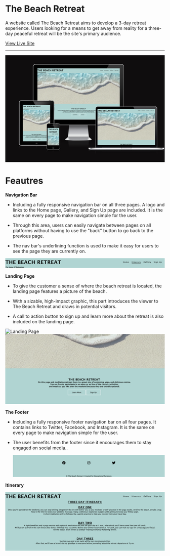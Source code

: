 # The Beach Retreat

A website called The Beach Retreat aims to develop a 3-day retreat experience. Users looking for a means to get away from reality for a three-day peaceful retreat will be the site's primary audience.

[View Live Site](https://chloekeenan.github.io/project-1/)

  
 ****** 
 ![Responsive Mockup](assets/images/responsive.png)

  
# Feautres

**Navigation Bar** 

- Including a fully responsive navigation bar on all three pages. A logo and links to the Home page, Gallery, and Sign Up page are included. It is the same on every page to make navigation simple for the user. 

- Through this area, users can easily navigate between pages on all platforms without having to use the "back" button to go back to the previous page. 

- The nav bar's underlining function is used to make it easy for users to see the page they are currently on. 

 ![Navigation Bar](assets/images/nav%20.png)


**Landing Page**
- To give the customer a sense of where the beach retreat is located, the landing page features a picture of the beach.

- With a sizable, high-impact graphic, this part introduces the viewer to The Beach Retreat and draws in potential visitors.

- A call to action button to sign up and learn more about the retreat is also included on the landing page.

 ![Landing Page](assets/images/landing%201.png)
  ![Landing Page](assets/images/landing%202.png)


**The Footer**

- Including a fully responsive footer navigation bar on all four pages. It contains links to Twitter, Facebook, and Instagram. It is the same on every page to make navigation simple for the user.

- The user benefits from the footer since it encourages them to stay engaged on social media..

  ![Footer](assets/images/footer.png)


**Itinerary** 

  ![Itinerary](assets/images/itin.html.png)